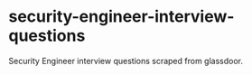 # security-engineer-interview-questions
Security Engineer interview questions scraped from glassdoor.
